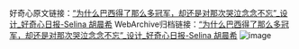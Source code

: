 好奇心原文链接：[“为什么巴西得了那么多冠军，却还是对那次哭泣念念不忘”_设计_好奇心日报-Selina 胡晨希](https://www.qdaily.com/articles/1227.html)
WebArchive归档链接：[“为什么巴西得了那么多冠军，却还是对那次哭泣念念不忘”_设计_好奇心日报-Selina 胡晨希](http://web.archive.org/web/20190623145722/https://www.qdaily.com/articles/1227.html)
![image](http://ww3.sinaimg.cn/large/007d5XDply1g3v4b1n25lj30u05fhu0x)